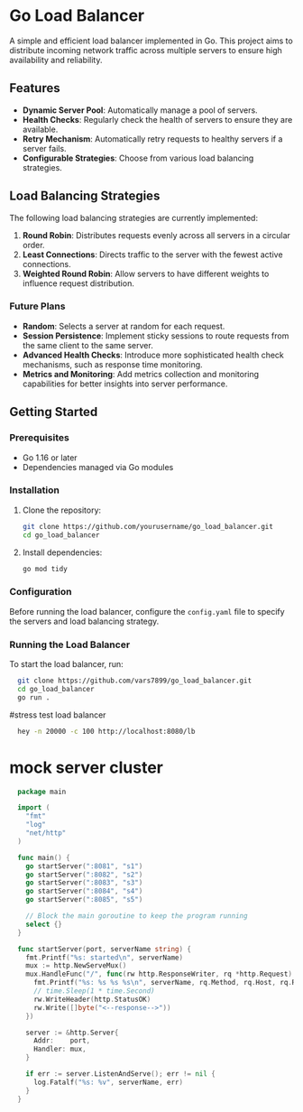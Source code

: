 # Go Load Balancer

A simple and efficient load balancer implemented in Go. This project aims to distribute incoming network traffic across multiple servers to ensure high availability and reliability.

## Features

- **Dynamic Server Pool**: Automatically manage a pool of servers.
- **Health Checks**: Regularly check the health of servers to ensure they are available.
- **Retry Mechanism**: Automatically retry requests to healthy servers if a server fails.
- **Configurable Strategies**: Choose from various load balancing strategies.

## Load Balancing Strategies

The following load balancing strategies are currently implemented:

1. **Round Robin**: Distributes requests evenly across all servers in a circular order.
2. **Least Connections**: Directs traffic to the server with the fewest active connections.
3. **Weighted Round Robin**: Allow servers to have different weights to influence request distribution.

### Future Plans

- **Random**: Selects a server at random for each request.
- **Session Persistence**: Implement sticky sessions to route requests from the same client to the same server.
- **Advanced Health Checks**: Introduce more sophisticated health check mechanisms, such as response time monitoring.
- **Metrics and Monitoring**: Add metrics collection and monitoring capabilities for better insights into server performance.

## Getting Started

### Prerequisites

- Go 1.16 or later
- Dependencies managed via Go modules

### Installation

1. Clone the repository:

   ```bash
   git clone https://github.com/yourusername/go_load_balancer.git
   cd go_load_balancer
   ```

2. Install dependencies:
   ```bash
   go mod tidy
   ```

### Configuration

Before running the load balancer, configure the `config.yaml` file to specify the servers and load balancing strategy.

### Running the Load Balancer

To start the load balancer, run:

```bash
  git clone https://github.com/vars7899/go_load_balancer.git
  cd go_load_balancer
  go run .
```

#stress test load balancer

```bash
  hey -n 20000 -c 100 http://localhost:8080/lb
```

# mock server cluster

```go
  package main

  import (
    "fmt"
    "log"
    "net/http"
  )

  func main() {
    go startServer(":8081", "s1")
    go startServer(":8082", "s2")
    go startServer(":8083", "s3")
    go startServer(":8084", "s4")
    go startServer(":8085", "s5")

    // Block the main goroutine to keep the program running
    select {}
  }

  func startServer(port, serverName string) {
    fmt.Printf("%s: started\n", serverName)
    mux := http.NewServeMux()
    mux.HandleFunc("/", func(rw http.ResponseWriter, rq *http.Request) {
      fmt.Printf("%s: %s %s %s\n", serverName, rq.Method, rq.Host, rq.RequestURI)
      // time.Sleep(1 * time.Second)
      rw.WriteHeader(http.StatusOK)
      rw.Write([]byte("<--response-->"))
    })

    server := &http.Server{
      Addr:    port,
      Handler: mux,
    }

    if err := server.ListenAndServe(); err != nil {
      log.Fatalf("%s: %v", serverName, err)
    }
  }
```

